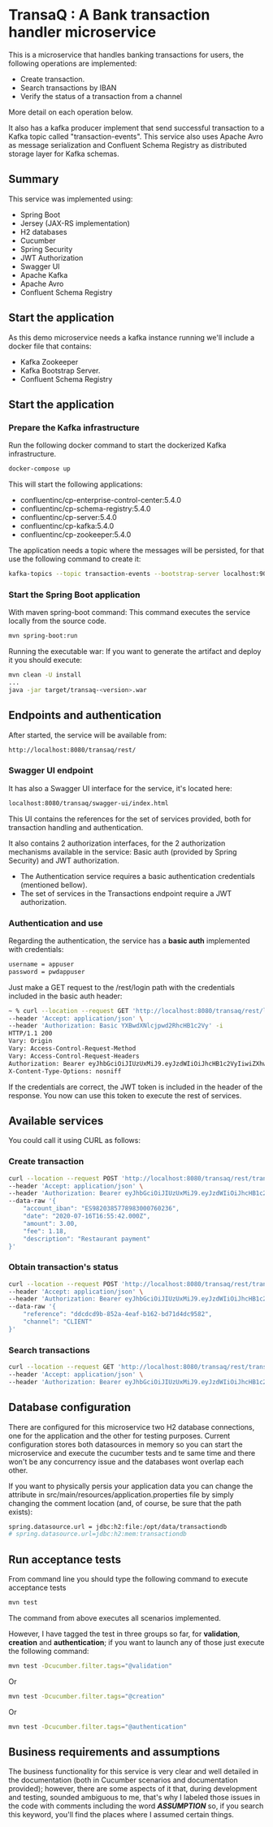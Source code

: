 # TransaQ : A Bank transaction handler microservice

This is a microservice that handles banking transactions for users, the following operations are implemented:

* Create transaction.
* Search transactions by IBAN
* Verify the status of a transaction from a channel

More detail on each operation below.

It also has a kafka producer implement that send successful transaction to a Kafka topic called "transaction-events". This service also uses Apache Avro as message serialization and Confluent Schema Registry as distributed storage layer for Kafka schemas.


## Summary

This service was implemented using:

* Spring Boot
* Jersey (JAX-RS implementation)
* H2 databases
* Cucumber
* Spring Security
* JWT Authorization
* Swagger UI
* Apache Kafka
* Apache Avro
* Confluent Schema Registry 

## Start the application

As this demo microservice needs a kafka instance running we'll include a docker file that contains:

* Kafka Zookeeper
* Kafka Bootstrap Server.
* Confluent Schema Registry

## Start the application

### Prepare the Kafka infrastructure

Run the following docker command to start the dockerized Kafka infrastructure.

```bash
docker-compose up
```

This will start the following applications:

* confluentinc/cp-enterprise-control-center:5.4.0 
* confluentinc/cp-schema-registry:5.4.0 
* confluentinc/cp-server:5.4.0 
* confluentinc/cp-kafka:5.4.0 
* confluentinc/cp-zookeeper:5.4.0 

The application needs a topic where the messages will be persisted, for that use the following command to create it:

```bash
kafka-topics --topic transaction-events --bootstrap-server localhost:9092 --create --replication-factor 1 --partitions 1
```

### Start the Spring Boot application

With maven spring-boot command: This command executes the service locally from the source code.

```bash
mvn spring-boot:run
```

Running the executable war: If you want to generate the artifact and deploy it you should execute:

 ```bash
 mvn clean -U install
...
 java -jar target/transaq-<version>.war
 ```

## Endpoints and authentication

After started, the service will be available from:

```bash
http://localhost:8080/transaq/rest/
```

### Swagger UI endpoint

It has also a Swagger UI interface for the service, it's located here:

```bash
localhost:8080/transaq/swagger-ui/index.html
```

This UI contains the references for the set of services provided, both for transaction handling and authentication.

It also contains 2 authorization interfaces, for the 2 authorization mechanisms available in the service: Basic auth (provided by Spring Security) and JWT authorization.

* The Authentication service requires a basic authentication credentials (mentioned bellow).
* The set of services in the Transactions endpoint require a JWT authorization.

### Authentication and use

Regarding the authentication, the service has a **basic auth** implemented with credentials:

```bash
username = appuser
password = pwdappuser
```

Just make a GET request to the /rest/login path with the credentials included in the basic auth header:

```bash
~ % curl --location --request GET 'http://localhost:8080/transaq/rest/login' \
--header 'Accept: application/json' \
--header 'Authorization: Basic YXBwdXNlcjpwd2RhcHB1c2Vy' -i
HTTP/1.1 200
Vary: Origin
Vary: Access-Control-Request-Method
Vary: Access-Control-Request-Headers
Authorization: Bearer eyJhbGciOiJIUzUxMiJ9.eyJzdWIiOiJhcHB1c2VyIiwiZXhwIjoxNTg3MzAzNTgzLCJpYXQiOjE1ODcyODU1ODN9.Tn90iJz1oDdnFWEPMCdcCFgTcqayFtKoFglkvukCpc6lOeOrX-Cx3hw32JaNz5h_qPB2n4nLCc0rBbw-T0up3w
X-Content-Type-Options: nosniff
```
If the credentials are correct, the JWT token is included in the header of the response. You now can use this token to execute the rest of services.

## Available services

You could call it using CURL as follows:

### Create transaction

```bash
curl --location --request POST 'http://localhost:8080/transaq/rest/transaction/' \
--header 'Accept: application/json' \
--header 'Authorization: Bearer eyJhbGciOiJIUzUxMiJ9.eyJzdWIiOiJhcHB1c2VyIiwiZXhwIjoxNTg3MzAyNTMxLCJpYXQiOjE1ODcyODQ1MzF9.Y5_DNsDeFX-za_B-wOGrabz5fvW-OXeKwaQvuvGHptex08cR83Q_1JWha64dG_FOPg4C9yv5BLMM3O1C_CsEbA' \
--data-raw '{
    "account_iban": "ES9820385778983000760236",
    "date": "2020-07-16T16:55:42.000Z",
    "amount": 3.00,
    "fee": 1.18,
    "description": "Restaurant payment"
}'
```

### Obtain transaction's status

```bash
curl --location --request POST 'http://localhost:8080/transaq/rest/transaction/status' \
--header 'Accept: application/json' \
--header 'Authorization: Bearer eyJhbGciOiJIUzUxMiJ9.eyJzdWIiOiJhcHB1c2VyIiwiZXhwIjoxNTg3MzAyNTMxLCJpYXQiOjE1ODcyODQ1MzF9.Y5_DNsDeFX-za_B-wOGrabz5fvW-OXeKwaQvuvGHptex08cR83Q_1JWha64dG_FOPg4C9yv5BLMM3O1C_CsEbA' \
--data-raw '{
    "reference": "ddcdcd9b-852a-4eaf-b162-bd71d4dc9582",
    "channel": "CLIENT"
}'
```

### Search transactions

```bash
curl --location --request GET 'http://localhost:8080/transaq/rest/transaction?account_iban=ES9820385778983000760236&ascending=false' \
--header 'Accept: application/json' \
--header 'Authorization: Bearer eyJhbGciOiJIUzUxMiJ9.eyJzdWIiOiJhcHB1c2VyIiwiZXhwIjoxNTg3MzAyNTMxLCJpYXQiOjE1ODcyODQ1MzF9.Y5_DNsDeFX-za_B-wOGrabz5fvW-OXeKwaQvuvGHptex08cR83Q_1JWha64dG_FOPg4C9yv5BLMM3O1C_CsEbA' \
```

## Database configuration

There are configured for this microservice two H2 database connections, one for the application and the other for testing purposes. Current configuration stores both datasources in memory so you can start the microservice and execute the cucumber tests and te same time and there won't be any concurrency issue and the databases wont overlap each other. 

If you want to physically persis your application data you can change the attribute in src/main/resources/application.properties file by simply changing the comment location (and, of course, be sure that the path exists):

```bash
spring.datasource.url = jdbc:h2:file:/opt/data/transactiondb
# spring.datasource.url=jdbc:h2:mem:transactiondb
```

## Run acceptance tests

From command line you should type the following command to execute acceptance tests

```bash
mvn test
```

The command from above executes all scenarios implemented. 

However, I have tagged the test in three groups so far, for **validation**, **creation** and **authentication**; if you want to launch any of those just execute the following command:

```bash
mvn test -Dcucumber.filter.tags="@validation"
```
Or 
```bash
mvn test -Dcucumber.filter.tags="@creation"
```
Or
```bash
mvn test -Dcucumber.filter.tags="@authentication"
```

## Business requirements and assumptions

The business functionality for this service is very clear and well detailed in the documentation (both in Cucumber scenarios and documentation provided); however, there are some aspects of it that, during development and testing, sounded ambiguous to me, that's why I labeled those issues in the code with comments including the word ***ASSUMPTION*** so, if you search this keyword, you'll find the places where I assumed certain things.
